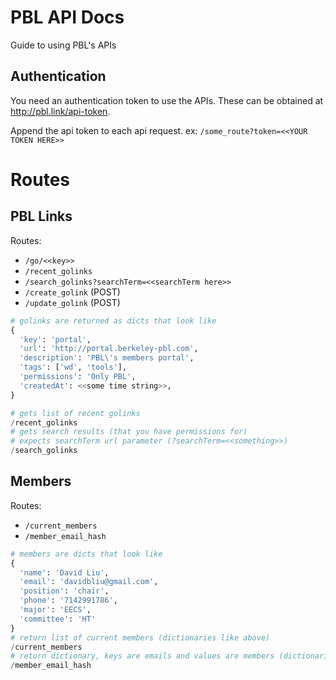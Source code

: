 # PBL API Docs

Guide to using PBL's APIs

## Authentication

You need an authentication token to use the APIs. These can be obtained at http://pbl.link/api-token.

Append the api token to each api request. ex: `/some_route?token=<<YOUR TOKEN HERE>>`

# Routes
## PBL Links
Routes:
- `/go/<<key>>`
- `/recent_golinks`
- `/search_golinks?searchTerm=<<searchTerm here>>`
- `/create_golink` (POST)
- `/update_golink` (POST) 

```python
# golinks are returned as dicts that look like
{
  'key': 'portal',
  'url': 'http://portal.berkeley-pbl.com',
  'description': 'PBL\'s members portal',
  'tags': ['wd', 'tools'],
  'permissions': 'Only PBL',
  'createdAt': <<some time string>>,
}

# gets list of recent golinks
/recent_golinks
# gets search results (that you have permissions for)
# expects searchTerm url parameter (?searchTerm=<<something>>)
/search_golinks

```
## Members

Routes: 
- `/current_members`
- `/member_email_hash`



```python
# members are dicts that look like
{
  'name': 'David Liu',
  'email': 'davidbliu@gmail.com',
  'position': 'chair',
  'phone': '7142991786',
  'major': 'EECS',
  'committee': 'HT'
}
# return list of current members (dictionaries like above)
/current_members
# return dictionary, keys are emails and values are members (dictionaries)
/member_email_hash
```
